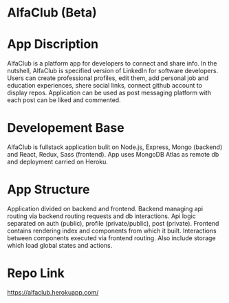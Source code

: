 <h1>AlfaClub (Beta)</h1>

# App Discription
AlfaClub is a platform app for developers to connect and share info. In the nutshell, AlfaClub is specified version of LinkedIn for software developers. 
Users can create professional profiles, edit them, add personal job and education experiences, shere social links, connect github account to display repos. Application can be used as post messaging platform with each post can be liked and commented.

# Developement Base
AlfaClub is fullstack application bulit on Node.js, Express, Mongo (backend) and React, Redux, Sass (frontend). App uses MongoDB Atlas as remote db and deployment carried on Heroku.

# App Structure
Application divided on backend and frontend. 
Backend managing api routing via backend routing requests and db interactions. Api logic separated on auth (public), profile (private/public), post (private).
Frontend contains rendering index and components from which it built. Interactions between components executed via frontend routing. Also include storage which load global states and actions.

# Repo Link
https://alfaclub.herokuapp.com/

<!-- # App Screens
Back
<img src="./screen-back.png" alt="" />
Front
<img src="./screen-front.png" alt="" /> -->